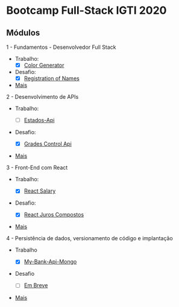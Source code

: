 # Bootcamp Full-Stack IGTI 2020

## Módulos
1 - Fundamentos - Desenvolvedor Full Stack
   - Trabalho:   
      - [x] [Color Generator](https://github.com/thiagorcode/Color-Generator "Color Generator")
   - Desafio:
      - [x] [Registration of Names](https://github.com/thiagorcode/Registration-of-Names "Registration of Names")

- [Mais](https://github.com/thiagorcode/Bootcamp-Full-Stack-IGTI/tree/master/Módulo-1 "Mais")

2 - Desenvolvimento de APIs
- Trabalho:

   - [ ] [Estados-Api]( "Estados-Api")
- Desafio: 

   - [x]   [Grades Control Api](https://github.com/thiagorcode/Grades-Control-Api "Grades Control Api")

 - [Mais](https://github.com/thiagorcode/Bootcamp-Full-Stack-IGTI/tree/master/Módulo-2 "Mais")

3 - Front-End com React

- Trabalho:

   - [x] [React Salary](https://github.com/thiagorcode/React-Salary "React Salary")

- Desafio: 
   - [x] [React Juros Compostos](https://github.com/thiagorcode/React-Juros-Compostos "React Juros Compostos")

 - [Mais](https://github.com/thiagorcode/Bootcamp-Full-Stack-IGTI/tree/master/Módulo-3 "Mais")

4 - Persistência de dados, versionamento de código e implantação

   - Trabalho
      - [x] [My-Bank-Api-Mongo](https://github.com/thiagorcode/My-bank-Mongo "My Bank APi Mongo")
   - Desafio
      
      - [ ] [Em Breve](https://github.com/thiagorcode/My-bank-Mongo "Em Breve")

   - [Mais](https://github.com/thiagorcode/Bootcamp-Full-Stack-IGTI/tree/master/Módulo-4 "Mais")
